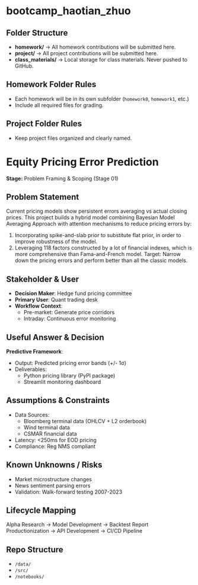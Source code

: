 # bootcamp_haotian_zhuo
## Folder Structure
- **homework/** → All homework contributions will be submitted here.
- **project/** → All project contributions will be submitted here.
- **class_materials/** → Local storage for class materials. Never pushed to
GitHub.

## Homework Folder Rules
- Each homework will be in its own subfolder (`homework0`, `homework1`, etc.)
- Include all required files for grading.
## Project Folder Rules
- Keep project files organized and clearly named.

# Equity Pricing Error Prediction  
**Stage:** Problem Framing & Scoping (Stage 01)  

## Problem Statement  
Current pricing models show persistent errors averaging vs actual closing prices. This project builds a hybrid model combining Bayesian Model Averaging Approach with attention mechanisms to reduce pricing errors by:  
1) Incorporating spike-and-slab prior to substitute flat prior, in order to improve robustness of the model.
2) Leveraging 118 factors constructed by a lot of financial indexes, which is more comprehensive than Fama-and-French model.
Target: Narrow down the pricing errors and perform better than all the classic models.

## Stakeholder & User  
- **Decision Maker**: Hedge fund pricing committee  
- **Primary User**: Quant trading desk  
- **Workflow Context**:  
  - Pre-market: Generate price corridors  
  - Intraday: Continuous error monitoring  

## Useful Answer & Decision  
**Predictive Framework**:  
- Output: Predicted pricing error bands (+/- 1σ)  
- Deliverables:  
  - Python pricing library (PyPI package)  
  - Streamlit monitoring dashboard   

## Assumptions & Constraints  
- Data Sources:  
  - Bloomberg terminal data (OHLCV + L2 orderbook)  
  - Wind terminal data
  - CSMAR financial data
- Latency: <250ms for EOD pricing  
- Compliance: Reg NMS compliant  

## Known Unknowns / Risks  
- Market microstructure changes  
- News sentiment parsing errors  
- Validation: Walk-forward testing 2007-2023  

## Lifecycle Mapping  
Alpha Research → Model Development → Backtest Report  
Productionization → API Development → CI/CD Pipeline  

## Repo Structure  
- `/data/`
- `/src/` 
- `/notebooks/`
